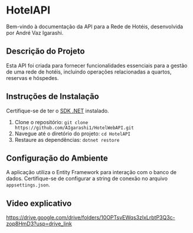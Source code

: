 # HotelAPI

Bem-vindo à documentação da API para a Rede de Hotéis, desenvolvida por André Vaz Igarashi.

## Descrição do Projeto

Esta API foi criada para fornecer funcionalidades essenciais para a gestão de uma rede de hotéis, incluindo operações relacionadas a quartos, reservas e hóspedes.

## Instruções de Instalação

Certifique-se de ter o [SDK .NET](https://dotnet.microsoft.com/download) instalado.

1. Clone o repositório: `git clone https://github.com/AIgarashi1/HotelWebAPI.git`
2. Navegue até o diretório do projeto: `cd HotelAPI`
3. Restaure as dependências: `dotnet restore`

## Configuração do Ambiente

A aplicação utiliza o Entity Framework para interação com o banco de dados. Certifique-se de configurar a string de conexão no arquivo `appsettings.json`.

## Video explicativo

https://drive.google.com/drive/folders/10OPTsvEWqs3zIxLrbtP3Q3c-zop8HmD3?usp=drive_link
